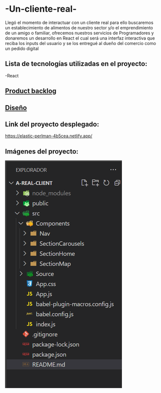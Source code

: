 # -Un-cliente-real-
Llegó el momento de interactuar con un cliente real para ello buscaremos un  establecimiento de alimentos de nuestro sector y/o el emprendimiento de un amigo o familiar, ofrecemos nuestros servicios de Programadores y donaremos un desarrollo  en React el cual será una interfaz interactiva que reciba los inputs del usuario y se los entregué al dueño del comercio como un pedido digital
## Lista de tecnologías utilizadas en el proyecto:
-React 

## [Product backlog](https://ajweb2003.atlassian.net/jira/software/projects/UCR/boards/1/backlog)



## [Diseño](https://www.figma.com/file/H1LLdBpy7V7ggKO0vCQK5X/Toquen-el-DOM?node-id=0%3A1)



##  Link del proyecto desplegado:
https://elastic-perlman-4b5cea.netlify.app/

## Imágenes del proyecto:
![Image textt](https://github.com/Jhuset2003/-Un-cliente-real-/blob/main/a-real-client/src/Source/Img/IMG%20ReadMe/Captura%20de%20pantalla%20(8).png)
